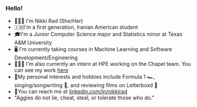 ### Hello!
- 🙋🏻‍♀️ I'm Nikki Rad (She/Her)
- 🇮🇷I'm a first generation, Iranian American student
- 🎓I'm a Junior Computer Science major and Statistics minor at Texas A&M University
- 🖥 I'm currently taking courses in Machine Learning and Software Development/Engineering
- 👩🏻‍💻 I'm also currently an intern at HPE working on the Chapel team. You can see my work [here](https://github.com/nikkirad/chapel)
- 🤍My personal interests and hobbies include Formula 1 🏎, singing/songwriting 🎤, and reviewing films on Letterboxd 🎥
- 💬You can reach me at [linkedin.com/in/nikkirad](https://www.linkedin.com/in/nikkirad/)
- "Aggies do not lie, cheat, steal, or tolerate those who do."




<!--
**nikkirad/nikkirad** is a ✨ _special_ ✨ repository because its `README.md` (this file) appears on your GitHub profile.

Here are some ideas to get you started:

- 🔭 I’m currently working on ...
- 🌱 I’m currently learning ...
- 👯 I’m looking to collaborate on ...
- 🤔 I’m looking for help with ...
- 💬 Ask me about ...
- 📫 How to reach me: ...
- 😄 Pronouns: ...
- ⚡ Fun fact: ...
-->
